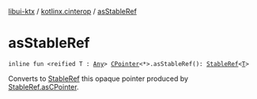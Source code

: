 [libui-ktx](../index.md) / [kotlinx.cinterop](index.md) / [asStableRef](./as-stable-ref.md)

# asStableRef

`inline fun <reified T : `[`Any`](https://kotlinlang.org/api/latest/jvm/stdlib/kotlin/-any/index.html)`> `[`CPointer`](-c-pointer/index.md)`<*>.asStableRef(): `[`StableRef`](-stable-ref/index.md)`<`[`T`](as-stable-ref.md#T)`>`

Converts to [StableRef](-stable-ref/index.md) this opaque pointer produced by [StableRef.asCPointer](-stable-ref/as-c-pointer.md).

